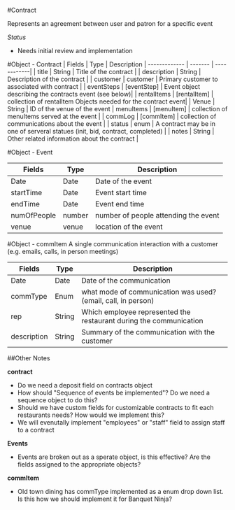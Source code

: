 #Contract

Represents an agreement between user and patron for a specific event

*Status*
 - Needs initial review and implementation

#Object - Contract
| Fields        | Type          | Description
| ------------- | -------       | ------------|
| title         | String        | Title of the contract |
| description   | String        | Description of the contract |
| customer      | customer      | Primary customer to associated with contract |
| eventSteps    | [eventStep]   | Event object describing the contracts event (see below)|
| rentalItems   | [rentalItem]  | collection of rentalItem Objects needed for the contract event|
| Venue         | String        | ID of the venue of the event
| menuItems     | [menuItem]    | collection of menuItems served at the event |
| commLog       | [commItem]    | collection of communications about the event |
| status        | enum          | A contract may be in one of serveral statues (init, bid, contract, completed) |
| notes         | String        | Other related information about the contract |

#Object - Event

| Fields        | Type          | Description
| ------------- | -------       | ------------|
| Date          | Date          | Date of the event |
| startTime     | Date          | Event start time |
| endTime       | Date          | Event end time |
| numOfPeople   | number        | number of people attending the event |
| venue         | venue         | location of the event |

#Object - commItem
A single communication interaction with a customer (e.g. emails, calls, in person meetings)

| Fields        | Type          | Description
| ------------- | -------       | ------------|
| Date          | Date          | Date of the communication |
| commType      | Enum          | what mode of communication was used? (email, call, in person) |
| rep           | String        | Which employee represented the restaurant during the communication |
| description   | String        | Summary of the communication with the customer |



##Other Notes

**contract**
- Do we need a deposit field on contracts object
- How should "Sequence of events be implemented"? Do we need a sequence object to do this?
- Should we have custom fields for customizable contracts to fit each restaurants needs? How would we implement this?
- We will evenutally implement "employees" or "staff" field to assign staff to a contract

**Events**
- Events are broken out as a sperate object, is this effective? Are the fields assigned to the appropriate objects?

**commItem**
- Old town dining has commType implemented as a enum drop down list. Is this how we should implement it for Banquet Ninja?

